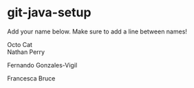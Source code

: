 # git-java-setup

Add your name below. Make sure to add a line between names!

Octo Cat  
Nathan Perry

Fernando Gonzales-Vigil

Francesca Bruce
